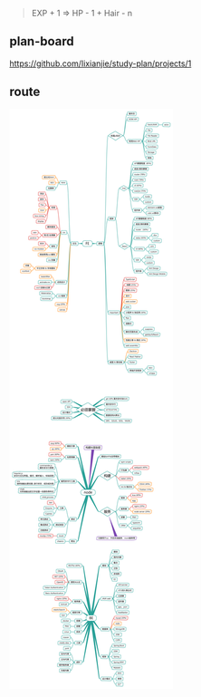 > EXP + 1 => HP - 1 + Hair - n

## plan-board
<https://github.com/Iixianjie/study-plan/projects/1>

## route

![knowledge_map](./DEVELOPER.png)
